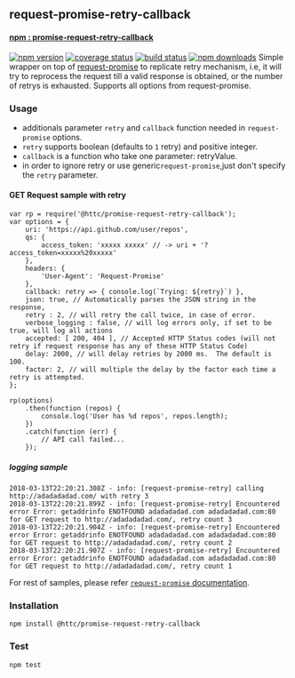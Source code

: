 ## request-promise-retry-callback 
#### [npm : promise-request-retry-callback](https://www.npmjs.com/package/promise-request-retry-callback)
[![npm version](https://badge.fury.io/js/promise-request-retry.svg)](https://badge.fury.io/js/promise-request-retry)
[![coverage status](https://coveralls.io/repos/github/void666/request-promise-retry/badge.svg)](https://coveralls.io/github/void666/request-promise-retry)
[![build status](https://travis-ci.org/void666/request-promise-retry.svg?branch=master)](https://travis-ci.org/void666/request-promise-retry)
[![npm downloads](https://img.shields.io/npm/dt/promise-request-retry.svg)](https://img.shields.io/npm/dt/promise-request-retry)
Simple wrapper on top of [request-promise](https://github.com/request/request-promise) to replicate retry mechanism, i.e, it will try to reprocess the request till a valid response is obtained, or the number of retrys is exhausted. Supports all options from request-promise.

### Usage
-  additionals parameter `retry` and `callback` function needed in `request-promise` options.
- `retry` supports boolean (defaults to `1` retry) and positive integer.
- `callback` is a function who take one parameter: retryValue.
-  in order to ignore retry or use generic`request-promise`,just don't specify the `retry` parameter.

#### GET Request sample with retry
```
var rp = require('@httc/promise-request-retry-callback');
var options = {
    uri: 'https://api.github.com/user/repos',
    qs: {
        access_token: 'xxxxx xxxxx' // -> uri + '?access_token=xxxxx%20xxxxx'
    },
    headers: {
        'User-Agent': 'Request-Promise'
    },
    callback: retry => { console.log(`Trying: ${retry}`) },
    json: true, // Automatically parses the JSON string in the response, 
    retry : 2, // will retry the call twice, in case of error.
    verbose_logging : false, // will log errors only, if set to be true, will log all actions
    accepted: [ 200, 404 ], // Accepted HTTP Status codes (will not retry if request response has any of these HTTP Status Code)
    delay: 2000, // will delay retries by 2000 ms.  The default is 100. 
    factor: 2, // will multiple the delay by the factor each time a retry is attempted. 
};

rp(options)
    .then(function (repos) {
        console.log('User has %d repos', repos.length);
    })
    .catch(function (err) {
        // API call failed...
    });
```

##### logging sample
```
2018-03-13T22:20:21.308Z - info: [request-promise-retry] calling http://adadadadad.com/ with retry 3
2018-03-13T22:20:21.899Z - info: [request-promise-retry] Encountered error Error: getaddrinfo ENOTFOUND adadadadad.com adadadadad.com:80 for GET request to http://adadadadad.com/, retry count 3
2018-03-13T22:20:21.904Z - info: [request-promise-retry] Encountered error Error: getaddrinfo ENOTFOUND adadadadad.com adadadadad.com:80 for GET request to http://adadadadad.com/, retry count 2
2018-03-13T22:20:21.907Z - info: [request-promise-retry] Encountered error Error: getaddrinfo ENOTFOUND adadadadad.com adadadadad.com:80 for GET request to http://adadadadad.com/, retry count 1
```
For rest of samples, please refer [`request-promise` documentation](https://github.com/request/request-promise).

### Installation
`npm install @httc/promise-request-retry-callback`

### Test
`npm test`
